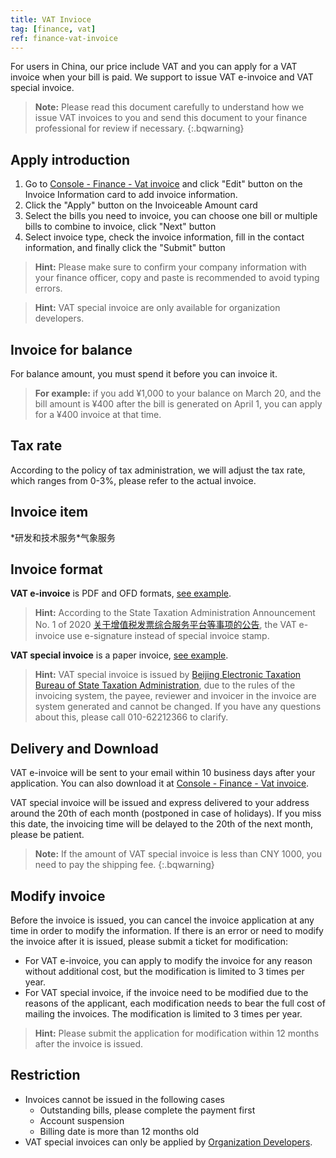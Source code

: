 ```yaml
---
title: VAT Invioce
tag: [finance, vat]
ref: finance-vat-invoice
---
```


For users in China, our price include VAT and you can apply for a VAT invoice when your bill is paid. We support to issue VAT e-invoice and VAT special invoice.

> **Note:** Please read this document carefully to understand how we issue VAT invoices to you and send this document to your finance professional for review if necessary.
{:.bqwarning}

## Apply introduction

1. Go to [Console - Finance - Vat invoice](https://console.qweather.com/#/invoice) and click "Edit" button on the Invoice Information card to add invoice information.
2. Click the "Apply" button on the Invoiceable Amount card
3. Select the bills you need to invoice, you can choose one bill or multiple bills to combine to invoice, click "Next" button
4. Select invoice type, check the invoice information, fill in the contact information, and finally click the "Submit" button

> **Hint:** Please make sure to confirm your company information with your finance officer, copy and paste is recommended to avoid typing errors.

> **Hint:** VAT special invoice are only available for organization developers.

## Invoice for balance

For balance amount, you must spend it before you can invoice it.

> **For example:** if you add ¥1,000 to your balance on March 20, and the bill amount is ¥400 after the bill is generated on April 1, you can apply for a ¥400 invoice at that time.

## Tax rate

According to the policy of tax administration, we will adjust the tax rate, which ranges from 0-3%, please refer to the actual invoice.

## Invoice item

\*研发和技术服务*气象服务

## Invoice format

**VAT e-invoice** is PDF and OFD formats, [see example](/assets/images/content/e-vat-sample.jpg).

> **Hint:** According to the State Taxation Administration Announcement No. 1 of 2020 [关于增值税发票综合服务平台等事项的公告](http://www.chinatax.gov.cn/chinatax/n810341/n810765/c101653/202001/c5149326/content.html), the VAT e-invoice use e-signature instead of special invoice stamp.

**VAT special invoice** is a paper invoice, [see example](/assets/images/content/vat-sample.jpg).

> **Hint:** VAT special invoice is issued by [Beijing Electronic Taxation Bureau of State Taxation Administration](https://etax.beijing.chinatax.gov.cn/xxmh/html/index.html), due to the rules of the invoicing system, the payee, reviewer and invoicer in the invoice are system generated and cannot be changed. If you have any questions about this, please call 010-62212366 to clarify.

## Delivery and Download

VAT e-invoice will be sent to your email within 10 business days after your application. You can also download it at [Console - Finance - Vat invoice](https://console.qweather.com/#/invoice).

VAT special invoice will be issued and express delivered to your address around the 20th of each month (postponed in case of holidays). If you miss this date, the invoicing time will be delayed to the 20th of the next month, please be patient.

> **Note:** If the amount of VAT special invoice is less than CNY 1000, you need to pay the shipping fee.
{:.bqwarning}

## Modify invoice

Before the invoice is issued, you can cancel the invoice application at any time in order to modify the information. If there is an error or need to modify the invoice after it is issued, please submit a ticket for modification:

* For VAT e-invoice, you can apply to modify the invoice for any reason without additional cost, but the modification is limited to 3 times per year.
* For VAT special invoice, if the invoice need to be modified due to the reasons of the applicant, each modification needs to bear the full cost of mailing the invoices. The modification is limited to 3 times per year.

> **Hint:** Please submit the application for modification within 12 months after the invoice is issued.

## Restriction

- Invoices cannot be issued in the following cases
  * Outstanding bills, please complete the payment first
  * Account suspension
  * Billing date is more than 12 months old
- VAT special invoices can only be applied by [Organization Developers](/en/docs/account/developers/).


